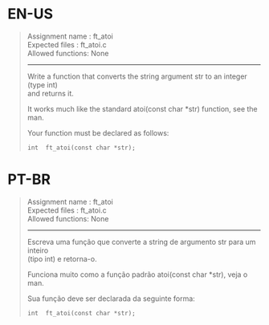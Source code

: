# EN-US

> Assignment name  : ft_atoi   
> Expected files   : ft_atoi.c   
> Allowed functions: None   
> 
> --------------------------------------------------------------------------------   
> 
> Write a function that converts the string argument str to an integer (type int)   
> and returns it.   
> 
> It works much like the standard atoi(const char *str) function, see the man.   
> 
> Your function must be declared as follows:   
> 
> `int	ft_atoi(const char *str);`   

# PT-BR

> Assignment name  : ft_atoi   
> Expected files   : ft_atoi.c   
> Allowed functions: None   
> 
> --------------------------------------------------------------------------------   
> 
> Escreva uma função que converte a string de argumento str para um inteiro   
> (tipo int) e retorna-o.   
> 
> Funciona muito como a função padrão atoi(const char *str), veja o man.   
> 
> Sua função deve ser declarada da seguinte forma:   
> 
> `int	ft_atoi(const char *str);`   
